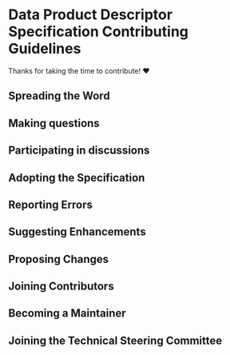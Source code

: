 # Data Product Descriptor Specification Contributing Guidelines

Thanks for taking the time to contribute! ❤️

## Spreading the Word

## Making questions

## Participating in discussions

## Adopting the Specification

## Reporting Errors

## Suggesting Enhancements

## Proposing Changes

## Joining Contributors

## Becoming a Maintainer

## Joining the Technical Steering Committee


